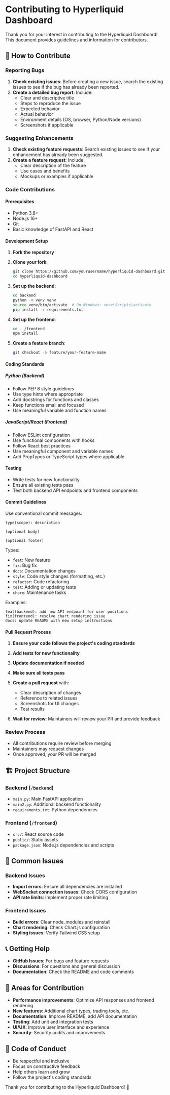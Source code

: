 # Contributing to Hyperliquid Dashboard

Thank you for your interest in contributing to the Hyperliquid Dashboard! This document provides guidelines and information for contributors.

## 🤝 How to Contribute

### Reporting Bugs

1. **Check existing issues**: Before creating a new issue, search the existing issues to see if the bug has already been reported.
2. **Create a detailed bug report**: Include:
   - Clear and descriptive title
   - Steps to reproduce the issue
   - Expected behavior
   - Actual behavior
   - Environment details (OS, browser, Python/Node versions)
   - Screenshots if applicable

### Suggesting Enhancements

1. **Check existing feature requests**: Search existing issues to see if your enhancement has already been suggested.
2. **Create a feature request**: Include:
   - Clear description of the feature
   - Use cases and benefits
   - Mockups or examples if applicable

### Code Contributions

#### Prerequisites

- Python 3.8+
- Node.js 16+
- Git
- Basic knowledge of FastAPI and React

#### Development Setup

1. **Fork the repository**
2. **Clone your fork**:
   ```bash
   git clone https://github.com/yourusername/hyperliquid-dashboard.git
   cd hyperliquid-dashboard
   ```

3. **Set up the backend**:
   ```bash
   cd backend
   python -m venv venv
   source venv/bin/activate  # On Windows: venv\Scripts\activate
   pip install -r requirements.txt
   ```

4. **Set up the frontend**:
   ```bash
   cd ../frontend
   npm install
   ```

5. **Create a feature branch**:
   ```bash
   git checkout -b feature/your-feature-name
   ```

#### Coding Standards

##### Python (Backend)
- Follow PEP 8 style guidelines
- Use type hints where appropriate
- Add docstrings for functions and classes
- Keep functions small and focused
- Use meaningful variable and function names

##### JavaScript/React (Frontend)
- Follow ESLint configuration
- Use functional components with hooks
- Follow React best practices
- Use meaningful component and variable names
- Add PropTypes or TypeScript types where applicable

#### Testing

- Write tests for new functionality
- Ensure all existing tests pass
- Test both backend API endpoints and frontend components

#### Commit Guidelines

Use conventional commit messages:

```
type(scope): description

[optional body]

[optional footer]
```

Types:
- `feat`: New feature
- `fix`: Bug fix
- `docs`: Documentation changes
- `style`: Code style changes (formatting, etc.)
- `refactor`: Code refactoring
- `test`: Adding or updating tests
- `chore`: Maintenance tasks

Examples:
```
feat(backend): add new API endpoint for user positions
fix(frontend): resolve chart rendering issue
docs: update README with new setup instructions
```

#### Pull Request Process

1. **Ensure your code follows the project's coding standards**
2. **Add tests for new functionality**
3. **Update documentation if needed**
4. **Make sure all tests pass**
5. **Create a pull request** with:
   - Clear description of changes
   - Reference to related issues
   - Screenshots for UI changes
   - Test results

6. **Wait for review**: Maintainers will review your PR and provide feedback

### Review Process

- All contributions require review before merging
- Maintainers may request changes
- Once approved, your PR will be merged

## 🏗️ Project Structure

### Backend (`/backend`)
- `main.py`: Main FastAPI application
- `main2.py`: Additional backend functionality
- `requirements.txt`: Python dependencies

### Frontend (`/frontend`)
- `src/`: React source code
- `public/`: Static assets
- `package.json`: Node.js dependencies and scripts

## 🐛 Common Issues

### Backend Issues
- **Import errors**: Ensure all dependencies are installed
- **WebSocket connection issues**: Check CORS configuration
- **API rate limits**: Implement proper rate limiting

### Frontend Issues
- **Build errors**: Clear node_modules and reinstall
- **Chart rendering**: Check Chart.js configuration
- **Styling issues**: Verify Tailwind CSS setup

## 📞 Getting Help

- **GitHub Issues**: For bugs and feature requests
- **Discussions**: For questions and general discussion
- **Documentation**: Check the README and code comments

## 🎯 Areas for Contribution

- **Performance improvements**: Optimize API responses and frontend rendering
- **New features**: Additional chart types, trading tools, etc.
- **Documentation**: Improve README, add API documentation
- **Testing**: Add unit and integration tests
- **UI/UX**: Improve user interface and experience
- **Security**: Security audits and improvements

## 📝 Code of Conduct

- Be respectful and inclusive
- Focus on constructive feedback
- Help others learn and grow
- Follow the project's coding standards

Thank you for contributing to the Hyperliquid Dashboard! 🚀 